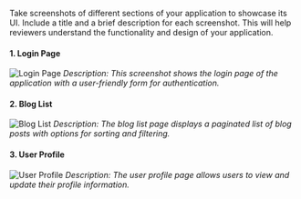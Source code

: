 Take screenshots of different sections of your application to showcase its UI. Include a title and a brief description for each screenshot. This will help reviewers understand the functionality and design of your application.

#### 1. Login Page

![Login Page](screenshots/login-page.png)
*Description: This screenshot shows the login page of the application with a user-friendly form for authentication.*

#### 2. Blog List

![Blog List](screenshots/blog-list.png)
*Description: The blog list page displays a paginated list of blog posts with options for sorting and filtering.*

#### 3. User Profile

![User Profile](screenshots/user-profile.png)
*Description: The user profile page allows users to view and update their profile information.*

